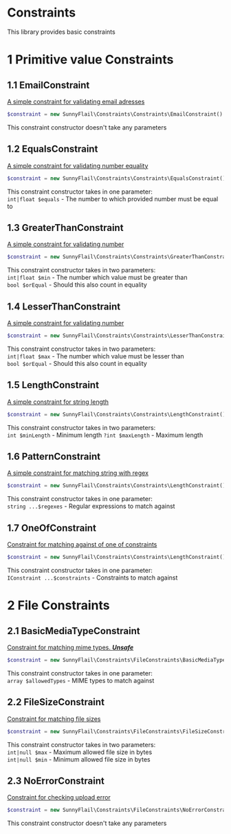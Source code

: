 # Constraints
This library provides basic constraints

# 1 Primitive value Constraints

## 1.1 EmailConstraint
[A simple constraint for validating email adresses](src/Constraints/EmailConstraint.php)
```php
$constraint = new SunnyFlail\Constraints\Constraints\EmailConstraint()
```
This constraint constructor doesn't take any parameters  

## 1.2 EqualsConstraint
[A simple constraint for validating number equality](src/Constraints/EqualsConstraint.php)
```php
$constraint = new SunnyFlail\Constraints\Constraints\EqualsConstraint()
```
This constraint constructor takes in one parameter:  
`int|float $equals` - The number to which provided number must be equal to  

## 1.3 GreaterThanConstraint
[A simple constraint for validating number](src/Constraints/GreaterThanConstraint.php)
```php
$constraint = new SunnyFlail\Constraints\Constraints\GreaterThanConstraint()
```
This constraint constructor takes in two parameters:  
`int|float $min` - The number which value must be greater than  
`bool $orEqual` - Should this also count in equality  

## 1.4 LesserThanConstraint
[A simple constraint for validating number](src/Constraints/LesserThanConstraint.php)
```php
$constraint = new SunnyFlail\Constraints\Constraints\LesserThanConstraint()
```
This constraint constructor takes in two parameters:  
`int|float $max` - The number which value must be lesser than  
`bool $orEqual` - Should this also count in equality  

## 1.5 LengthConstraint
[A simple constraint for string length](src/Constraints/LengthConstraint.php)
```php
$constraint = new SunnyFlail\Constraints\Constraints\LengthConstraint()
```
This constraint constructor takes in two parameters:  
`int $minLength` - Minimum length
`?int $maxLength` - Maximum length  

## 1.6 PatternConstraint
[A simple constraint for matching string with regex](src/Constraints/PatternConstraint.php)
```php
$constraint = new SunnyFlail\Constraints\Constraints\LengthConstraint()
```
This constraint constructor takes in one parameter:  
`string ...$regexes` - Regular expressions to match against

## 1.7 OneOfConstraint
[Constraint for matching against of one of constraints](src/Constraints/PatternConstraint.php)
```php
$constraint = new SunnyFlail\Constraints\Constraints\LengthConstraint()
```
This constraint constructor takes in one parameter:  
`IConstraint ...$constraints` - Constraints to match against  

# 2 File Constraints

## 2.1 BasicMediaTypeConstraint
[Constraint for matching mime types. ***Unsafe***](src/FileConstraints/BasicMediaTypeConstraint.php)
```php
$constraint = new SunnyFlail\Constraints\FileConstraints\BasicMediaTypeConstraint()
```
This constraint constructor takes in one parameter:  
`array $allowedTypes` - MIME types to match against  

## 2.2 FileSizeConstraint
[Constraint for matching file sizes](src/FileConstraints/FileSizeConstraint.php)
```php
$constraint = new SunnyFlail\Constraints\FileConstraints\FileSizeConstraint()
```
This constraint constructor takes in two parameters:  
`int|null $max` - Maximum allowed file size in bytes  
`int|null $min` - Minimum allowed file size in bytes  

## 2.3 NoErrorConstraint
[Constraint for checking upload error](src/FileConstraints/NoErrorConstraint.php)
```php
$constraint = new SunnyFlail\Constraints\FileConstraints\NoErrorConstraint()
```
This constraint constructor doesn't take any parameters